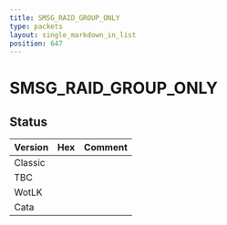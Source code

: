 ```yaml
---
title: SMSG_RAID_GROUP_ONLY
type: packets
layout: single_markdown_in_list
position: 647
---
```


# SMSG_RAID_GROUP_ONLY

## Status

Version | Hex | Comment
---------- | ---------- | ---------- 
Classic |  |  
TBC |  |  
WotLK |  |  
Cata |  |  
